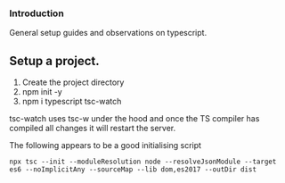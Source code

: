 ### Introduction

General setup guides and observations on typescript.

## Setup a project.

1. Create the project directory
2. npm init -y
3. npm i typescript tsc-watch

tsc-watch uses tsc-w under the hood and once the TS compiler has compiled all changes it will restart the server.

The following appears to be a good initialising script

```
npx tsc --init --moduleResolution node --resolveJsonModule --target es6 --noImplicitAny --sourceMap --lib dom,es2017 --outDir dist
```
